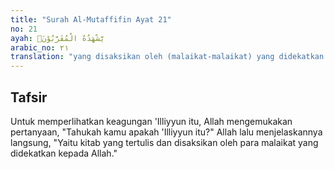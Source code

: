 ```yaml
---
title: "Surah Al-Mutaffifin Ayat 21"
no: 21
ayah: يَّشْهَدُهُ الْمُقَرَّبُوْنَۗ
arabic_no: ٢١
translation: "yang disaksikan oleh (malaikat-malaikat) yang didekatkan (kepada Allah). "
---
```


## Tafsir

Untuk memperlihatkan keagungan 'Illiyyun itu, Allah mengemukakan pertanyaan, "Tahukah kamu apakah 'Illiyyun itu?" Allah lalu menjelaskannya langsung, "Yaitu kitab yang tertulis dan disaksikan oleh para malaikat yang didekatkan kepada Allah."
